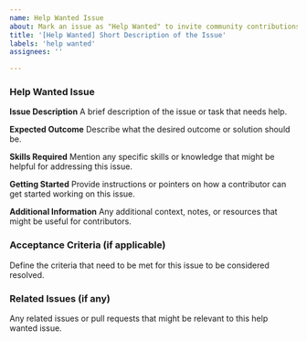 ```yaml
---
name: Help Wanted Issue
about: Mark an issue as "Help Wanted" to invite community contributions
title: '[Help Wanted] Short Description of the Issue'
labels: 'help wanted'
assignees: ''

---
```


### Help Wanted Issue

**Issue Description**
A brief description of the issue or task that needs help.

**Expected Outcome**
Describe what the desired outcome or solution should be.

**Skills Required**
Mention any specific skills or knowledge that might be helpful for addressing this issue.

**Getting Started**
Provide instructions or pointers on how a contributor can get started working on this issue.

**Additional Information**
Any additional context, notes, or resources that might be useful for contributors.

### Acceptance Criteria (if applicable)
Define the criteria that need to be met for this issue to be considered resolved.

### Related Issues (if any)
Any related issues or pull requests that might be relevant to this help wanted issue.
